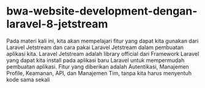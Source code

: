 # bwa-website-development-dengan-laravel-8-jetstream
Pada materi kali ini, kita akan mempelajari fitur yang dapat kita gunakan dari Laravel Jetstream dan cara pakai Laravel Jetstream dalam pembuatan aplikasi kita.  Laravel Jetstream adalah library official dari Framework Laravel yang dapat kita install pada aplikasi baru Laravel untuk mempermudah pembuatan aplikasi. Fitur yang diberikan adalah Autentikasi, Manajemen Profile, Keamanan, API, dan Manajemen Tim, tanpa kita harus menyentuh kode sama sekali
